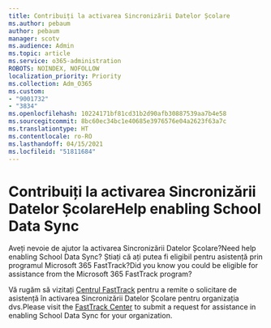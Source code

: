 ```yaml
---
title: Contribuiți la activarea Sincronizării Datelor Școlare
ms.author: pebaum
author: pebaum
manager: scotv
ms.audience: Admin
ms.topic: article
ms.service: o365-administration
ROBOTS: NOINDEX, NOFOLLOW
localization_priority: Priority
ms.collection: Adm_O365
ms.custom:
- "9001732"
- "3834"
ms.openlocfilehash: 10224171bf81cd31b2d90afb30887539aa7b4e58
ms.sourcegitcommit: 8bc60ec34bc1e40685e3976576e04a2623f63a7c
ms.translationtype: HT
ms.contentlocale: ro-RO
ms.lasthandoff: 04/15/2021
ms.locfileid: "51811684"
---
```

# <a name="help-enabling-school-data-sync"></a><span data-ttu-id="c7865-102">Contribuiți la activarea Sincronizării Datelor Școlare</span><span class="sxs-lookup"><span data-stu-id="c7865-102">Help enabling School Data Sync</span></span>

<span data-ttu-id="c7865-103">Aveți nevoie de ajutor la activarea Sincronizării Datelor Școlare?</span><span class="sxs-lookup"><span data-stu-id="c7865-103">Need help enabling School Data Sync?</span></span> <span data-ttu-id="c7865-104">Știați că ați putea fi eligibil pentru asistență prin programul Microsoft 365 FastTrack?</span><span class="sxs-lookup"><span data-stu-id="c7865-104">Did you know you could be eligible for assistance from the Microsoft 365 FastTrack program?</span></span>

<span data-ttu-id="c7865-105">Vă rugăm să vizitați [Centrul FastTrack](https://www.microsoft.com/fasttrack) pentru a remite o solicitare de asistență în activarea Sincronizării Datelor Școlare pentru organizația dvs.</span><span class="sxs-lookup"><span data-stu-id="c7865-105">Please visit the [FastTrack Center](https://www.microsoft.com/fasttrack) to submit a request for assistance in enabling School Data Sync for your organization.</span></span>
